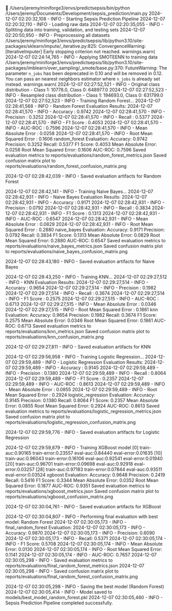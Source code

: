  /Users/jeremy/miniforge3/envs/predictsepsis/bin/python /Users/jeremy/Documents/Development/sepsis_prediction/main.py
2024-12-07 02:20:32,108 - INFO - Starting Sepsis Prediction Pipeline
2024-12-07 02:20:32,110 - INFO - Loading raw data
2024-12-07 02:20:35,055 - INFO - Splitting data into training, validation, and testing sets
2024-12-07 02:20:50,950 - INFO - Preprocessing all datasets
/Users/jeremy/miniforge3/envs/predictsepsis/lib/python3.10/site-packages/sklearn/impute/_iterative.py:825: ConvergenceWarning: [IterativeImputer] Early stopping criterion not reached.
  warnings.warn(
2024-12-07 02:24:14,765 - INFO - Applying SMOTEENN to training data
/Users/jeremy/miniforge3/envs/predictsepsis/lib/python3.10/site-packages/imblearn/over_sampling/_smote/base.py:370: FutureWarning: The parameter `n_jobs` has been deprecated in 0.10 and will be removed in 0.12. You can pass an nearest neighbors estimator where `n_jobs` is already set instead.
  warnings.warn(
2024-12-07 02:27:52,521 - INFO - Original class distribution - Class 1: 10778.0, Class 0: 648977.0
2024-12-07 02:27:52,523 - INFO - Resampled class distribution - Class 1: 194693.0, Class 0: 631799.0
2024-12-07 02:27:52,523 - INFO - 
Training Random Forest...
2024-12-07 02:28:41,568 - INFO - Random Forest Evaluation Results:
2024-12-07 02:28:41,570 - INFO -   Accuracy             : 0.9742
2024-12-07 02:28:41,570 - INFO -   Precision            : 0.3252
2024-12-07 02:28:41,570 - INFO -   Recall               : 0.5377
2024-12-07 02:28:41,570 - INFO -   F1 Score             : 0.4053
2024-12-07 02:28:41,570 - INFO -   AUC-ROC              : 0.7596
2024-12-07 02:28:41,570 - INFO -   Mean Absolute Error  : 0.0258
2024-12-07 02:28:41,570 - INFO -   Root Mean Squared Error : 0.1606
random_forest Evaluation:
Accuracy: 0.9742
Precision: 0.3252
Recall: 0.5377
F1 Score: 0.4053
Mean Absolute Error: 0.0258
Root Mean Squared Error: 0.1606
AUC-ROC: 0.7596
Saved evaluation metrics to reports/evaluations/random_forest_metrics.json
Saved confusion matrix plot to reports/evaluations/random_forest_confusion_matrix.png

2024-12-07 02:28:42,039 - INFO - Saved evaluation artifacts for Random Forest

2024-12-07 02:28:42,141 - INFO - 
Training Naive Bayes...
2024-12-07 02:28:42,931 - INFO - Naive Bayes Evaluation Results:
2024-12-07 02:28:42,931 - INFO -   Accuracy             : 0.9171
2024-12-07 02:28:42,931 - INFO -   Precision            : 0.0792
2024-12-07 02:28:42,931 - INFO -   Recall               : 0.3834
2024-12-07 02:28:42,931 - INFO -   F1 Score             : 0.1313
2024-12-07 02:28:42,931 - INFO -   AUC-ROC              : 0.6547
2024-12-07 02:28:42,931 - INFO -   Mean Absolute Error  : 0.0829
2024-12-07 02:28:42,931 - INFO -   Root Mean Squared Error : 0.2880
naive_bayes Evaluation:
Accuracy: 0.9171
Precision: 0.0792
Recall: 0.3834
F1 Score: 0.1313
Mean Absolute Error: 0.0829
Root Mean Squared Error: 0.2880
AUC-ROC: 0.6547
Saved evaluation metrics to reports/evaluations/naive_bayes_metrics.json
Saved confusion matrix plot to reports/evaluations/naive_bayes_confusion_matrix.png

2024-12-07 02:28:43,180 - INFO - Saved evaluation artifacts for Naive Bayes

2024-12-07 02:28:43,250 - INFO - 
Training KNN...
2024-12-07 02:29:27,512 - INFO - KNN Evaluation Results:
2024-12-07 02:29:27,514 - INFO -   Accuracy             : 0.9654
2024-12-07 02:29:27,514 - INFO -   Precision            : 0.1982
2024-12-07 02:29:27,514 - INFO -   Recall               : 0.3674
2024-12-07 02:29:27,514 - INFO -   F1 Score             : 0.2575
2024-12-07 02:29:27,515 - INFO -   AUC-ROC              : 0.6713
2024-12-07 02:29:27,515 - INFO -   Mean Absolute Error  : 0.0346
2024-12-07 02:29:27,515 - INFO -   Root Mean Squared Error : 0.1861
knn Evaluation:
Accuracy: 0.9654
Precision: 0.1982
Recall: 0.3674
F1 Score: 0.2575
Mean Absolute Error: 0.0346
Root Mean Squared Error: 0.1861
AUC-ROC: 0.6713
Saved evaluation metrics to reports/evaluations/knn_metrics.json
Saved confusion matrix plot to reports/evaluations/knn_confusion_matrix.png

2024-12-07 02:29:27,811 - INFO - Saved evaluation artifacts for KNN

2024-12-07 02:29:56,958 - INFO - 
Training Logistic Regression...
2024-12-07 02:29:59,489 - INFO - Logistic Regression Evaluation Results:
2024-12-07 02:29:59,489 - INFO -   Accuracy             : 0.9145
2024-12-07 02:29:59,489 - INFO -   Precision            : 0.1380
2024-12-07 02:29:59,489 - INFO -   Recall               : 0.8064
2024-12-07 02:29:59,489 - INFO -   F1 Score             : 0.2357
2024-12-07 02:29:59,489 - INFO -   AUC-ROC              : 0.8613
2024-12-07 02:29:59,489 - INFO -   Mean Absolute Error  : 0.0855
2024-12-07 02:29:59,489 - INFO -   Root Mean Squared Error : 0.2924
logistic_regression Evaluation:
Accuracy: 0.9145
Precision: 0.1380
Recall: 0.8064
F1 Score: 0.2357
Mean Absolute Error: 0.0855
Root Mean Squared Error: 0.2924
AUC-ROC: 0.8613
Saved evaluation metrics to reports/evaluations/logistic_regression_metrics.json
Saved confusion matrix plot to reports/evaluations/logistic_regression_confusion_matrix.png

2024-12-07 02:29:59,776 - INFO - Saved evaluation artifacts for Logistic Regression

2024-12-07 02:29:59,879 - INFO - Training XGBoost model
[0]     train-auc:0.90165       train-error:0.23557     eval-auc:0.84440        eval-error:0.01635
[10]    train-auc:0.96043       train-error:0.16106     eval-auc:0.92541        eval-error:0.01940
[20]    train-auc:0.96701       train-error:0.09698     eval-auc:0.92918        eval-error:0.03257
[28]    train-auc:0.97183       train-error:0.07844     eval-auc:0.93511        eval-error:0.03524
xgboost Evaluation:
Accuracy: 0.9648
Precision: 0.2419
Recall: 0.5416
F1 Score: 0.3344
Mean Absolute Error: 0.0352
Root Mean Squared Error: 0.1877
AUC-ROC: 0.9351
Saved evaluation metrics to reports/evaluations/xgboost_metrics.json
Saved confusion matrix plot to reports/evaluations/xgboost_confusion_matrix.png

2024-12-07 02:30:04,761 - INFO - Saved evaluation artifacts for XGBoost

2024-12-07 02:30:04,807 - INFO - 
Performing final evaluation with best model: Random Forest
2024-12-07 02:30:05,173 - INFO - final_random_forest Evaluation:
2024-12-07 02:30:05,173 - INFO - Accuracy: 0.9870
2024-12-07 02:30:05,173 - INFO - Precision: 0.6090
2024-12-07 02:30:05,173 - INFO - Recall: 0.5371
2024-12-07 02:30:05,174 - INFO - F1 Score: 0.5708
2024-12-07 02:30:05,174 - INFO - Mean Absolute Error: 0.0130
2024-12-07 02:30:05,174 - INFO - Root Mean Squared Error: 0.1141
2024-12-07 02:30:05,174 - INFO - AUC-ROC: 0.7657
2024-12-07 02:30:05,298 - INFO - Saved evaluation metrics to reports/evaluations/final_random_forest_metrics.json
2024-12-07 02:30:05,298 - INFO - Saved confusion matrix plot to reports/evaluations/final_random_forest_confusion_matrix.png

2024-12-07 02:30:05,298 - INFO - Saving the best model (Random Forest)
2024-12-07 02:30:05,414 - INFO - Model saved to models/best_model_random_forest.pkl
2024-12-07 02:30:05,460 - INFO - Sepsis Prediction Pipeline completed successfully.